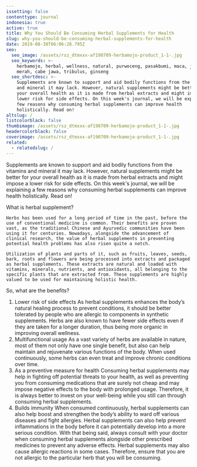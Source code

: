 ```yaml
---
issetting: false
contenttype: journal
indonesia: true
active: true
title: Why You Should Be Consuming Herbal Supplements for Health
slug: why-you-should-be-consuming-herbal-supplements-for-health
date: 2019-08-30T06:06:28.795Z
seo:
  seo_image: /assets/rsz_dtmxxx-af190709-herbamojo-product_1-1-.jpg
  seo_keywords: >-
    herbamojo, herbal, wellness, natural, purwoceng, pasakbumi, maca, jahe
    merah, cabe jawa, tribulus, ginseng
  seo_shortdesc: >-
    Supplements are known to support and aid bodily functions from the vitamins
    and mineral it may lack. However, natural supplements might be better for
    your overall health as it is made from herbal extracts and might impose a
    lower risk for side effects. On this week's journal, we will be explaining a
    few reasons why consuming herbal supplements can improve health
    holistically. Read on!
altslug: /
listcolorblack: false
thumbimage: /assets/rsz_dtmxxx-af190709-herbamojo-product_1-1-.jpg
headercolorblack: false
coverimage: /assets/rsz_dtmxxx-af190709-herbamojo-product_1-1-.jpg
related:
  - relatedslug: /
---
```

Supplements are known to support and aid bodily functions from the vitamins and mineral it may lack. However, natural supplements might be better for your overall health as it is made from herbal extracts and might impose a lower risk for side effects. On this week's journal, we will be explaining a few reasons why consuming herbal supplements can improve health holistically. Read on!

What is herbal supplement?

```
Herbs has been used for a long period of time in the past, before the use of conventional medicine is common. Their benefits are proven vast, as the traditional Chinese and Ayurvedic communities have been using it for centuries. Nowadays, alongside the advancement of clinical research, the value of herbal supplements in preventing potential health problems has also risen quite a notch.

Utilization of plants and parts of it, such as fruits, leaves, seeds, bark, roots and flowers are being processed into extracts and packaged as herbal supplements. These extracts are natural and loaded with vitamins, minerals, nutrients, and antioxidants, all belonging to the specific plants that are extracted from. These supplements are highly valued to be used for maintaining holistic health.
```

So, what are the benefits? 

1. Lower risk of side effects
   As herbal supplements enhances the body’s natural healing process to prevent conditions, it should be better tolerated by people who are allergic to components in synthetic supplements. Herbs are also known to have fewer side effects even if they are taken for a longer duration, thus being more organic in improving overall wellness.
2. Multifunctional usage
   As a vast variety of herbs are available in nature, most of them not only have one single benefit, but also can help maintain and rejuvenate various functions of the body. When used continuously, some herbs can even treat and improve chronic conditions over time.
3. As a preventive measure for health
   Consuming herbal supplements may help in fighting off potential threats to your health, as well as preventing you from consuming medications that are surely not cheap and may impose negative effects to the body with prolonged usage. Therefore, it is always better to invest on your well-being while you still can through consuming herbal supplements.
4. Builds immunity
   When consumed continuously, herbal supplements can also help boost and strengthen the body’s ability to ward off various diseases and fight allergies. Herbal supplements can also help prevent inflammations in the body before it can potentially develop into a more serious condition.
   With that being said, always consult with your doctor when consuming herbal supplements alongside other prescribed medicines to prevent any adverse effects. Herbal supplements may also cause allergic reactions in some cases. Therefore, ensure that you are not allergic to the particular herb that you will be consuming.
